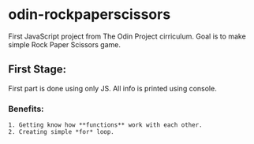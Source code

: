 # odin-rockpaperscissors

First JavaScript project from The Odin Project cirriculum.
Goal is to make simple Rock Paper Scissors game.

## First Stage:

First part is done using only JS. All info is printed using console.

### Benefits:
    1. Getting know how **functions** work with each other.
    2. Creating simple *for* loop.